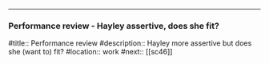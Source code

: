 ---
### Performance review - Hayley assertive, does she fit?

#title:: Performance review
#description:: Hayley more assertive but does she (want to) fit?
#location:: work
#next:: [[sc46]]

